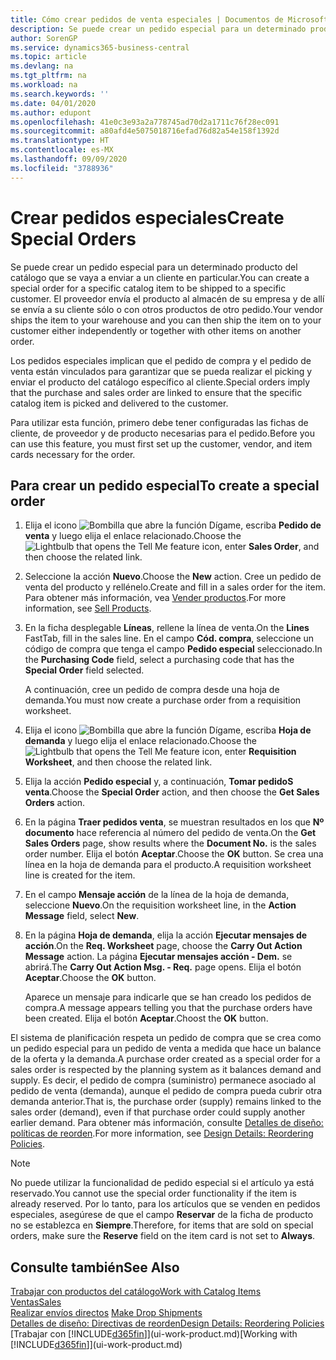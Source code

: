 ```yaml
---
title: Cómo crear pedidos de venta especiales | Documentos de Microsoft
description: Se puede crear un pedido especial para un determinado producto del catálogo que se vaya a enviar a un cliente en particular. El proveedor envía el producto al almacén de su empresa y de allí se envía a su cliente sólo o con otros productos de otro pedido.
author: SorenGP
ms.service: dynamics365-business-central
ms.topic: article
ms.devlang: na
ms.tgt_pltfrm: na
ms.workload: na
ms.search.keywords: ''
ms.date: 04/01/2020
ms.author: edupont
ms.openlocfilehash: 41e0c3e93a2a778745ad70d2a1711c76f28ec091
ms.sourcegitcommit: a80afd4e5075018716efad76d82a54e158f1392d
ms.translationtype: HT
ms.contentlocale: es-MX
ms.lasthandoff: 09/09/2020
ms.locfileid: "3788936"
---
```

# <a name="create-special-orders"></a><span data-ttu-id="8e32d-104">Crear pedidos especiales</span><span class="sxs-lookup"><span data-stu-id="8e32d-104">Create Special Orders</span></span>
<span data-ttu-id="8e32d-105">Se puede crear un pedido especial para un determinado producto del catálogo que se vaya a enviar a un cliente en particular.</span><span class="sxs-lookup"><span data-stu-id="8e32d-105">You can create a special order for a specific catalog item to be shipped to a specific customer.</span></span> <span data-ttu-id="8e32d-106">El proveedor envía el producto al almacén de su empresa y de allí se envía a su cliente sólo o con otros productos de otro pedido.</span><span class="sxs-lookup"><span data-stu-id="8e32d-106">Your vendor ships the item to your warehouse and you can then ship the item on to your customer either independently or together with other items on another order.</span></span>  

<span data-ttu-id="8e32d-107">Los pedidos especiales implican que el pedido de compra y el pedido de venta están vinculados para garantizar que se pueda realizar el picking y enviar el producto del catálogo específico al cliente.</span><span class="sxs-lookup"><span data-stu-id="8e32d-107">Special orders imply that the purchase and sales order are linked to ensure that the specific catalog item is picked and delivered to the customer.</span></span>  

<span data-ttu-id="8e32d-108">Para utilizar esta función, primero debe tener configuradas las fichas de cliente, de proveedor y de producto necesarias para el pedido.</span><span class="sxs-lookup"><span data-stu-id="8e32d-108">Before you can use this feature, you must first set up the customer, vendor, and item cards necessary for the order.</span></span>  

## <a name="to-create-a-special-order"></a><span data-ttu-id="8e32d-109">Para crear un pedido especial</span><span class="sxs-lookup"><span data-stu-id="8e32d-109">To create a special order</span></span>  
1.  <span data-ttu-id="8e32d-110">Elija el icono ![Bombilla que abre la función Dígame](media/ui-search/search_small.png "Dígame qué desea hacer"), escriba **Pedido de venta** y luego elija el enlace relacionado.</span><span class="sxs-lookup"><span data-stu-id="8e32d-110">Choose the ![Lightbulb that opens the Tell Me feature](media/ui-search/search_small.png "Tell me what you want to do") icon, enter **Sales Order**, and then choose the related link.</span></span>  
2. <span data-ttu-id="8e32d-111">Seleccione la acción **Nuevo**.</span><span class="sxs-lookup"><span data-stu-id="8e32d-111">Choose the **New** action.</span></span> <span data-ttu-id="8e32d-112">Cree un  pedido de venta del producto y rellénelo.</span><span class="sxs-lookup"><span data-stu-id="8e32d-112">Create and fill in a  sales order for the item.</span></span> <span data-ttu-id="8e32d-113">Para obtener más información, vea [Vender productos](sales-how-sell-products.md).</span><span class="sxs-lookup"><span data-stu-id="8e32d-113">For more information, see [Sell Products](sales-how-sell-products.md).</span></span>
3.  <span data-ttu-id="8e32d-114">En la ficha desplegable **Líneas**, rellene la línea de venta.</span><span class="sxs-lookup"><span data-stu-id="8e32d-114">On the **Lines** FastTab, fill in the sales line.</span></span> <span data-ttu-id="8e32d-115">En el campo **Cód. compra**, seleccione un código de compra que tenga el campo **Pedido especial** seleccionado.</span><span class="sxs-lookup"><span data-stu-id="8e32d-115">In the **Purchasing Code** field, select a purchasing code that has the **Special Order** field selected.</span></span>

    <span data-ttu-id="8e32d-116">A continuación, cree un pedido de compra desde una hoja de demanda.</span><span class="sxs-lookup"><span data-stu-id="8e32d-116">You must now create a purchase order from a requisition worksheet.</span></span>  
4. <span data-ttu-id="8e32d-117">Elija el icono ![Bombilla que abre la función Dígame](media/ui-search/search_small.png "Dígame qué desea hacer"), escriba **Hoja de demanda** y luego elija el enlace relacionado.</span><span class="sxs-lookup"><span data-stu-id="8e32d-117">Choose the ![Lightbulb that opens the Tell Me feature](media/ui-search/search_small.png "Tell me what you want to do") icon, enter **Requisition Worksheet**, and then choose the related link.</span></span>  
5. <span data-ttu-id="8e32d-118">Elija la acción **Pedido especial** y, a continuación, **Tomar pedidoS venta**.</span><span class="sxs-lookup"><span data-stu-id="8e32d-118">Choose the **Special Order** action, and then choose the **Get Sales Orders** action.</span></span>  
6.  <span data-ttu-id="8e32d-119">En la página **Traer pedidos venta**, se muestran resultados en los que **Nº documento** hace referencia al número del pedido de venta.</span><span class="sxs-lookup"><span data-stu-id="8e32d-119">On the **Get Sales Orders** page, show results where the **Document No.** is the sales order number.</span></span> <span data-ttu-id="8e32d-120">Elija el botón **Aceptar**.</span><span class="sxs-lookup"><span data-stu-id="8e32d-120">Choose the **OK** button.</span></span> <span data-ttu-id="8e32d-121">Se crea una línea en la hoja de demanda para el producto.</span><span class="sxs-lookup"><span data-stu-id="8e32d-121">A requisition worksheet line is created for the item.</span></span>  
7.  <span data-ttu-id="8e32d-122">En el campo **Mensaje acción** de la línea de la hoja de demanda, seleccione **Nuevo**.</span><span class="sxs-lookup"><span data-stu-id="8e32d-122">On the requisition worksheet line, in the **Action Message** field, select **New**.</span></span>  
8.  <span data-ttu-id="8e32d-123">En la página **Hoja de demanda**, elija la acción **Ejecutar mensajes de acción**.</span><span class="sxs-lookup"><span data-stu-id="8e32d-123">On the **Req. Worksheet** page, choose the **Carry Out Action Message** action.</span></span> <span data-ttu-id="8e32d-124">La página **Ejecutar mensajes acción - Dem.** se abrirá.</span><span class="sxs-lookup"><span data-stu-id="8e32d-124">The **Carry Out Action Msg. - Req.** page opens.</span></span> <span data-ttu-id="8e32d-125">Elija el botón **Aceptar**.</span><span class="sxs-lookup"><span data-stu-id="8e32d-125">Choose the **OK** button.</span></span>  

    <span data-ttu-id="8e32d-126">Aparece un mensaje para indicarle que se han creado los pedidos de compra.</span><span class="sxs-lookup"><span data-stu-id="8e32d-126">A message appears telling you that the purchase orders have been created.</span></span> <span data-ttu-id="8e32d-127">Elija el botón **Aceptar**.</span><span class="sxs-lookup"><span data-stu-id="8e32d-127">Choost the **OK** button.</span></span>  

<span data-ttu-id="8e32d-128">El sistema de planificación respeta un pedido de compra que se crea como un pedido especial para un pedido de venta a medida que hace un balance de la oferta y la demanda.</span><span class="sxs-lookup"><span data-stu-id="8e32d-128">A purchase order created as a special order for a sales order is respected by the planning system as it balances demand and supply.</span></span> <span data-ttu-id="8e32d-129">Es decir, el pedido de compra (suministro) permanece asociado al pedido de venta (demanda), aunque el pedido de compra pueda cubrir otra demanda anterior.</span><span class="sxs-lookup"><span data-stu-id="8e32d-129">That is, the purchase order (supply) remains linked to the sales order (demand), even if that purchase order could supply another earlier demand.</span></span> <span data-ttu-id="8e32d-130">Para obtener más información, consulte [Detalles de diseño: políticas de reorden](design-details-reservation-order-tracking-and-action-messaging.md).</span><span class="sxs-lookup"><span data-stu-id="8e32d-130">For more information, see [Design Details: Reordering Policies](design-details-reservation-order-tracking-and-action-messaging.md).</span></span>  

> [!NOTE]  
>  <span data-ttu-id="8e32d-131">No puede utilizar la funcionalidad de pedido especial si el artículo ya está reservado.</span><span class="sxs-lookup"><span data-stu-id="8e32d-131">You cannot use the special order functionality if the item is already reserved.</span></span> <span data-ttu-id="8e32d-132">Por lo tanto, para los artículos que se venden en pedidos especiales, asegúrese de que el campo **Reservar** de la ficha de producto no se establezca en **Siempre**.</span><span class="sxs-lookup"><span data-stu-id="8e32d-132">Therefore, for items that are sold on special orders, make sure the **Reserve** field on the item card is not set to **Always**.</span></span>  

## <a name="see-also"></a><span data-ttu-id="8e32d-133">Consulte también</span><span class="sxs-lookup"><span data-stu-id="8e32d-133">See Also</span></span>  
[<span data-ttu-id="8e32d-134">Trabajar con productos del catálogo</span><span class="sxs-lookup"><span data-stu-id="8e32d-134">Work with Catalog Items</span></span>](inventory-how-work-nonstock-items.md)  
[<span data-ttu-id="8e32d-135">Ventas</span><span class="sxs-lookup"><span data-stu-id="8e32d-135">Sales</span></span>](sales-manage-sales.md)  
<span data-ttu-id="8e32d-136">[Realizar envíos directos](sales-how-drop-shipment.md) </span><span class="sxs-lookup"><span data-stu-id="8e32d-136">[Make Drop Shipments](sales-how-drop-shipment.md) </span></span>  
[<span data-ttu-id="8e32d-137">Detalles de diseño: Directivas de reorden</span><span class="sxs-lookup"><span data-stu-id="8e32d-137">Design Details: Reordering Policies</span></span>](design-details-reservation-order-tracking-and-action-messaging.md)  
<span data-ttu-id="8e32d-138">[Trabajar con [!INCLUDE[d365fin](includes/d365fin_md.md)]](ui-work-product.md)</span><span class="sxs-lookup"><span data-stu-id="8e32d-138">[Working with [!INCLUDE[d365fin](includes/d365fin_md.md)]](ui-work-product.md)</span></span>
